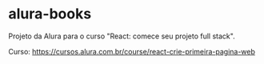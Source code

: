# alura-books

Projeto da Alura para o curso "React: comece seu projeto full stack".

Curso: https://cursos.alura.com.br/course/react-crie-primeira-pagina-web
